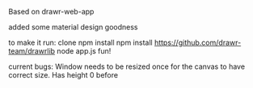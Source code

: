 Based on drawr-web-app

added some material design goodness

to make it run:
clone
npm install
npm install https://github.com/drawr-team/drawrlib
node app.js
fun!

current bugs:
Window needs to be resized once for the canvas to have correct size. Has height 0 before